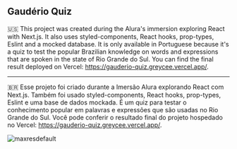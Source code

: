 ## Gaudério Quiz


🇺🇸  This project was created during the Alura's immersion exploring React with Next.js. It also uses styled-components, React hooks, prop-types, Eslint and a mocked database. It is only available in Portuguese because it's a quiz to test the popular Brazilian knowledge on words and expressions that are spoken in the state of Rio Grande do Sul. You can find the final result deployed on Vercel: <https://gauderio-quiz.greycee.vercel.app/>. 


---------------------------------


🇧🇷  Esse projeto foi criado durante a Imersão Alura explorando React com Next.js. Também foi usado styled-components, React hooks, prop-types, Eslint e uma base de dados mockada. É um quiz para testar o conhecimento popular em palavras e expressões que são usadas no Rio Grande do Sul. Você pode conferir o resultado final do projeto hospedado no Vercel: <https://gauderio-quiz.greycee.vercel.app/>.

![maxresdefault](https://user-images.githubusercontent.com/33056762/106306599-0fa60e00-623d-11eb-9da5-e6cbaa3100a2.jpg)




